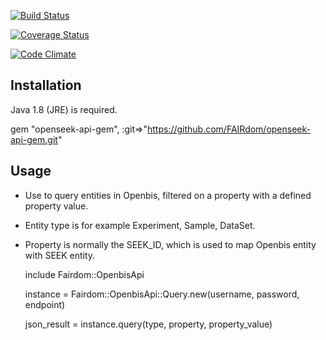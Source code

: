 [![Build Status](https://travis-ci.org/FAIRdom/openseek-api-gem.png?branch=master)](https://travis-ci.org/FAIRdom/openseek-api-gem)

[![Coverage Status](https://coveralls.io/repos/FAIRdom/openseek-api-gem/badge.svg)](https://coveralls.io/r/FAIRdom/openseek-api-gem)

[![Code Climate](https://codeclimate.com/github/FAIRdom/openseek-api-gem/badges/gpa.svg)](https://codeclimate.com/github/FAIRdom/openseek-api-gem)

## Installation

Java 1.8 (JRE) is required.

  gem "openseek-api-gem", :git=>"https://github.com/FAIRdom/openseek-api-gem.git"

## Usage

*   Use to query entities in Openbis, filtered on a property with a defined property value. 
*   Entity type is for example Experiment, Sample, DataSet.
*   Property is normally the SEEK_ID, which is used to map Openbis entity with SEEK entity.

    include Fairdom::OpenbisApi
    
    instance = Fairdom::OpenbisApi::Query.new(username, password, endpoint)
    
    json_result = instance.query(type, property, property_value)